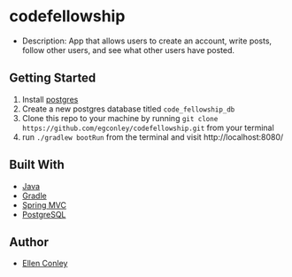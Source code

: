 # codefellowship

- Description: App that allows users to create an account, write posts, follow other users, and see what other users have posted.

## Getting Started
1. Install [postgres](https://www.postgresql.org/download/)
2. Create a new postgres database titled `code_fellowship_db`
3. Clone this repo to your machine by running `git clone https://github.com/egconley/codefellowship.git` from your terminal
4. run `./gradlew bootRun` from the terminal and visit http://localhost:8080/

## Built With
* [Java](https://www.java.com/en/)
* [Gradle](https://gradle.org/)
* [Spring MVC](https://docs.spring.io/spring/docs/current/spring-framework-reference/web.html)
* [PostgreSQL](https://www.postgresql.org/)

## Author
* [Ellen Conley](https://github.com/egconley)
